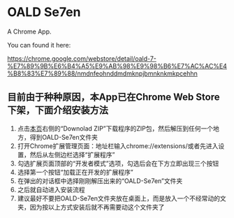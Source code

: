 # OALD Se7en

A Chrome App.

You can found it here:

https://chrome.google.com/webstore/detail/oald-7-%E7%89%9B%E6%B4%A5%E9%AB%98%E9%98%B6%E7%AC%AC%E4%B8%83%E7%89%88/nmdnfeohnddmdmknpjbmnknkmkpcehhn

## 目前由于种种原因，本App已在Chrome Web Store下架，下面介绍安装方法

1. 点击[本页](https://github.com/xieranmaya/OALD-Se7en)右侧的“Downolad ZIP”下载程序的ZIP包，然后解压到任何一个地方，得到OALD-Se7en文件夹
2. 打开Chrome扩展管理页面：地址栏输入chrome://extensions/或者先进入设置，然后从左侧边栏选择“扩展程序”
3. 勾选扩展页面顶部的“开发者模式”选项，勾选后会在下方立即出现三个按钮
4. 选择第一个按钮“加载正在开发的扩展程序”
5. 在弹出的对话框中选择刚刚解压出来的“OALD-Se7en”文件夹
6. 之后就自动进入安装流程
7. 建议最好不要把OALD-Se7en文件夹放在桌面上，而是放入一个不经常动的文夹，因为按以上方式安装后就不再需要动这个文件夹了
